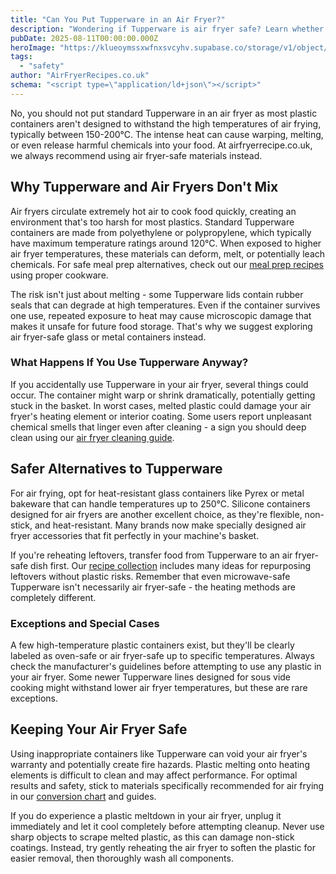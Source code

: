 ```yaml
---
title: "Can You Put Tupperware in an Air Fryer?"
description: "Wondering if Tupperware is air fryer safe? Learn whether you can put Tupperware in an air fryer without melting or fire risks. Essential UK guide."
pubDate: 2025-08-11T00:00:00.000Z
heroImage: "https://klueoymssxwfnxsvcyhv.supabase.co/storage/v1/object/public/md/can-you-put-tupperware-in-an-air-fryer-2531633b.png"
tags:
  - "safety"
author: "AirFryerRecipes.co.uk"
schema: "<script type=\"application/ld+json\"></script>"
---
```


<p>No, you should not put standard Tupperware in an air fryer as most plastic containers aren't designed to withstand the high temperatures of air frying, typically between 150-200°C. The intense heat can cause warping, melting, or even release harmful chemicals into your food. At airfryerrecipe.co.uk, we always recommend using air fryer-safe materials instead.</p>

<h2>Why Tupperware and Air Fryers Don't Mix</h2>
<p>Air fryers circulate extremely hot air to cook food quickly, creating an environment that's too harsh for most plastics. Standard Tupperware containers are made from polyethylene or polypropylene, which typically have maximum temperature ratings around 120°C. When exposed to higher air fryer temperatures, these materials can deform, melt, or potentially leach chemicals. For safe meal prep alternatives, check out our <a href=https://www.airfryerrecipe.co.uk/recipe-category/meal-prep>meal prep recipes</a> using proper cookware.</p>

<p>The risk isn't just about melting - some Tupperware lids contain rubber seals that can degrade at high temperatures. Even if the container survives one use, repeated exposure to heat may cause microscopic damage that makes it unsafe for future food storage. That's why we suggest exploring air fryer-safe glass or metal containers instead.</p>

<h3>What Happens If You Use Tupperware Anyway?</h3>
<p>If you accidentally use Tupperware in your air fryer, several things could occur. The container might warp or shrink dramatically, potentially getting stuck in the basket. In worst cases, melted plastic could damage your air fryer's heating element or interior coating. Some users report unpleasant chemical smells that linger even after cleaning - a sign you should deep clean using our <a href=https://www.airfryerrecipe.co.uk/air-fryer-cleaner>air fryer cleaning guide</a>.</p>

<h2>Safer Alternatives to Tupperware</h2>
<p>For air frying, opt for heat-resistant glass containers like Pyrex or metal bakeware that can handle temperatures up to 250°C. Silicone containers designed for air fryers are another excellent choice, as they're flexible, non-stick, and heat-resistant. Many brands now make specially designed air fryer accessories that fit perfectly in your machine's basket.</p>

<p>If you're reheating leftovers, transfer food from Tupperware to an air fryer-safe dish first. Our <a href=https://www.airfryerrecipe.co.uk/recipes>recipe collection</a> includes many ideas for repurposing leftovers without plastic risks. Remember that even microwave-safe Tupperware isn't necessarily air fryer-safe - the heating methods are completely different.</p>

<h3>Exceptions and Special Cases</h3>
<p>A few high-temperature plastic containers exist, but they'll be clearly labeled as oven-safe or air fryer-safe up to specific temperatures. Always check the manufacturer's guidelines before attempting to use any plastic in your air fryer. Some newer Tupperware lines designed for sous vide cooking might withstand lower air fryer temperatures, but these are rare exceptions.</p>

<h2>Keeping Your Air Fryer Safe</h2>
<p>Using inappropriate containers like Tupperware can void your air fryer's warranty and potentially create fire hazards. Plastic melting onto heating elements is difficult to clean and may affect performance. For optimal results and safety, stick to materials specifically recommended for air frying in our <a href=https://www.airfryerrecipe.co.uk/air-fryer-conversion-chart>conversion chart</a> and guides.</p>

<p>If you do experience a plastic meltdown in your air fryer, unplug it immediately and let it cool completely before attempting cleanup. Never use sharp objects to scrape melted plastic, as this can damage non-stick coatings. Instead, try gently reheating the air fryer to soften the plastic for easier removal, then thoroughly wash all components.</p>